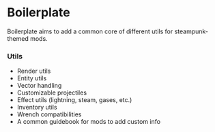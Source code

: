 Boilerplate
===========

Boilerplate aims to add a common core of different utils for steampunk-themed mods.

### Utils
- Render utils
- Entity utils
- Vector handling
- Customizable projectiles
- Effect utils (lightning, steam, gases, etc.)
- Inventory utils
- Wrench compatibilities
- A common guidebook for mods to add custom info
